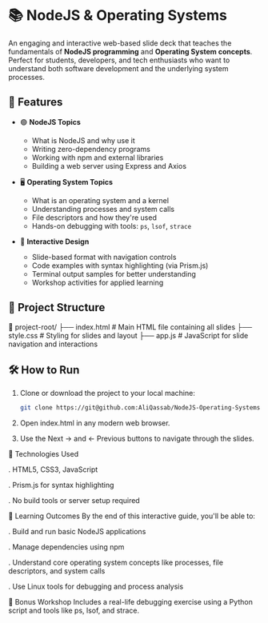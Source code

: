 # 📚 NodeJS & Operating Systems

An engaging and interactive web-based slide deck that teaches the fundamentals of **NodeJS programming** and **Operating System concepts**. Perfect for students, developers, and tech enthusiasts who want to understand both software development and the underlying system processes.

## 🚀 Features

- 🟢 **NodeJS Topics**

  - What is NodeJS and why use it
  - Writing zero-dependency programs
  - Working with npm and external libraries
  - Building a web server using Express and Axios

- 🖥️ **Operating System Topics**

  - What is an operating system and a kernel
  - Understanding processes and system calls
  - File descriptors and how they're used
  - Hands-on debugging with tools: `ps`, `lsof`, `strace`

- 🎯 **Interactive Design**
  - Slide-based format with navigation controls
  - Code examples with syntax highlighting (via Prism.js)
  - Terminal output samples for better understanding
  - Workshop activities for applied learning

## 📂 Project Structure

📁 project-root/
├── index.html # Main HTML file containing all slides
├── style.css # Styling for slides and layout
├── app.js # JavaScript for slide navigation and interactions

## 🛠️ How to Run

1. Clone or download the project to your local machine:

   ```bash
   git clone https://git@github.com:AliQassab/NodeJS-Operating-Systems.git

   ```

2. Open index.html in any modern web browser.

3. Use the Next → and ← Previous buttons to navigate through the slides.

🧰 Technologies Used

. HTML5, CSS3, JavaScript

. Prism.js for syntax highlighting

. No build tools or server setup required

📖 Learning Outcomes
By the end of this interactive guide, you'll be able to:

. Build and run basic NodeJS applications

. Manage dependencies using npm

. Understand core operating system concepts like processes, file descriptors, and system calls

. Use Linux tools for debugging and process analysis

🧪 Bonus Workshop
Includes a real-life debugging exercise using a Python script and tools like ps, lsof, and strace.
